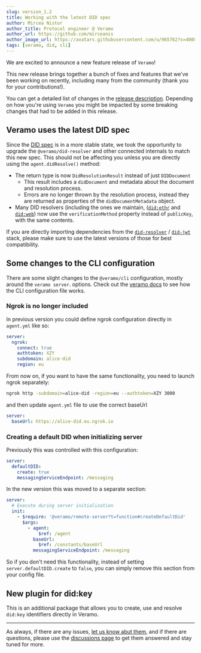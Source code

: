 ```yaml
---
slug: version_1.2
title: Working with the latest DID spec
author: Mircea Nistor
author_title: Protocol engineer @ Veramo
author_url: https://github.com/mirceanis
author_image_url: https://avatars.githubusercontent.com/u/965762?s=400&v=4
tags: [veramo, did, cli]
---
```


We are excited to announce a new feature release of `Veramo`!

This new release brings together a bunch of fixes and features that we've been working on recently, including many from
the community (thank you for your contributions!).

You can get a detailed list of changes in
the [release description](https://github.com/uport-project/veramo/releases/tag/v1.2.0). Depending on how you're
using `Veramo` you might be impacted by some breaking changes that had to be added in this release.

## Veramo uses the latest DID spec

Since the [DID spec](https://www.w3.org/TR/did-core/) is in a more stable state, we took the opportunity to upgrade
the `@veramo/did-resolver` and other connected internals to match this new spec. This should not be affecting you unless
you are directly using the `agent.didResolve()` method:

- The return type is now `DidResolutionResult` instead of just `DIDDocument`
  - This result includes a `didDocument` and metadata about the document and resolution process.
  - Errors are no longer thrown by the resolution process, instead they are returned as properties of
    the `didDocumentMetadata` object.
- Many DID resolvers (including the ones we maintain,
  ([`did:ethr`](https://github.com/decentralized-identity/ethr-did-resolver)
  and [`did:web`](https://github.com/decentralized-identity/web-did-resolver)) now use the `verificationMethod` property
  instead of `publicKey`, with the same contents.

If you are directly importing dependencies from
the [`did-resolver`](https://github.com/decentralized-identity/did-resolver)
/ [`did-jwt`](https://github.com/decentralized-identity/did-jwt) stack, please make sure to use the latest versions of
those for best compatibility.

## Some changes to the CLI configuration

There are some slight changes to the `@veramo/cli` configuration, mostly around the `veramo server`. options. Check out
the [veramo docs](https://veramo.io/docs/veramo_agent/configuration_internals) to see how the CLI configuration file
works.

### Ngrok is no longer included

In previous version you could define ngrok configuration directly in `agent.yml` like so:

```yaml
server:
  ngrok:
    connect: true
    authtoken: XZY
    subdomain: alice-did
    region: eu
```

From now on, if you want to have the same functionality, you need to launch ngrok separately:

```bash
ngrok http -subdomain=alice-did -region=eu --authtoken=XZY 3000
```

and then update `agent.yml` file to use the correct baseUrl

```yaml
server:
  baseUrl: https://alice-did.eu.ngrok.io
```

### Creating a default DID when initializing server

Previously this was controlled with this configuration:

```yaml
server:
  defaultDID:
    create: true
    messagingServiceEndpoint: /messaging
```

In the new version this was moved to a separate section:

```yaml
server:
  # Execute during server initialization
  init:
    - $require: '@veramo/remote-server?t=function#createDefaultDid'
      $args:
        - agent:
            $ref: /agent
          baseUrl:
            $ref: /constants/baseUrl
          messagingServiceEndpoint: /messaging
```

So if you don't need this functionality, instead of setting `server.defaultDID.create` to `false`, you can simply remove this section from your config file.

## New plugin for did:key

This is an additional package that allows you to create, use and resolve `did:key` identifiers directly in Veramo.

---

As always, if there are any issues, [let us know abut them](https://github.com/uport-project/veramo/issues), and if
there are questions, please use the [discussions page](https://github.com/uport-project/veramo/discussions) to get them
answered and stay tuned for more.
